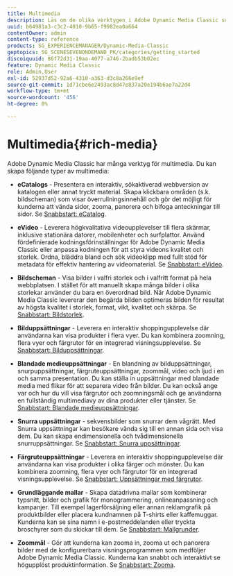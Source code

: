```yaml
---
title: Multimedia
description: Läs om de olika verktygen i Adobe Dynamic Media Classic som kan hjälpa dig att skapa multimedia.
uuid: b64981a3-c3c2-4010-9b65-f9982ea0a664
contentOwner: admin
content-type: reference
products: SG_EXPERIENCEMANAGER/Dynamic-Media-Classic
geptopics: SG_SCENESEVENONDEMAND_PK/categories/getting_started
discoiquuid: 86f72d31-19aa-4077-a746-2badb53b02ec
feature: Dynamic Media Classic
role: Admin,User
exl-id: 52937d52-92a6-4310-a363-d3c8a266e9ef
source-git-commit: 1d71cbe6e2493ac8d47e837a20e194b6ae7a22d4
workflow-type: tm+mt
source-wordcount: '456'
ht-degree: 0%

---
```


# Multimedia{#rich-media}

Adobe Dynamic Media Classic har många verktyg för multimedia. Du kan skapa följande typer av multimedia:

* **eCatalogs**  - Presentera en interaktiv, sökaktiverad webbversion av katalogen eller annat tryckt material. Skapa klickbara områden (s.k. bildscheman) som visar överrullningsinnehåll och gör det möjligt för kunderna att vända sidor, zooma, panorera och bifoga anteckningar till sidor.
Se [Snabbstart: eCatalog](/help/quick-start-ecatalog.md).

* **eVideo**  - Leverera högkvalitativa videoupplevelser till flera skärmar, inklusive stationära datorer, mobilenheter och surfplattor. Använd fördefinierade kodningsförinställningar för Adobe Dynamic Media Classic eller anpassa kodningen för att styra videons kvalitet och storlek. Ordna, bläddra bland och sök videoklipp med fullt stöd för metadata för effektiv hantering av videomaterial.
Se [Snabbstart: eVideo](/help/quick-start-video.md).

* **Bildscheman**  - Visa bilder i valfri storlek och i valfritt format på hela webbplatsen. I stället för att manuellt skapa många bilder i olika storlekar använder du bara en överordnad bild. När Adobe Dynamic Media Classic levererar den begärda bilden optimeras bilden för resultat av högsta kvalitet i storlek, format, vikt, kvalitet och skärpa.
Se [Snabbstart: Bildstorlek](/help/quick-start-image-sizing.md).

* **Bilduppsättningar**  - Leverera en interaktiv shoppingupplevelse där användarna kan visa produkter i flera vyer. Du kan kombinera zoomning, flera vyer och färgrutor för en integrerad visningsupplevelse.
Se [Snabbstart: Bilduppsättningar](/help/quick-start-image-sets.md).

* **Blandade medieuppsättningar**  - En blandning av bilduppsättningar, snurpuppsättningar, färgruteuppsättningar, zoommål, video och ljud i en och samma presentation. Du kan ställa in uppsättningar med blandade media med flikar för att separera video från bilder. Du kan också ange var och hur du vill visa färgrutor och zoomningsmål och ge användarna en fullständig multimediavy av dina produkter eller tjänster.
Se [Snabbstart: Blandade medieuppsättningar](/help/quick-start-mixed-media-sets.md).

* **Snurra uppsättningar**  - sekvensbilder som snurrar dem vågrätt. Med Snurra uppsättningar kan besökare vända sig till en annan sida och visa dem. Du kan skapa endimensionella och tvådimensionella snurruppsättningar.
Se [Snabbstart: Snurra uppsättningar](/help/quick-start-spin-sets.md).

* **Färgruteuppsättningar**  - Leverera en interaktiv shoppingupplevelse där användarna kan visa produkter i olika färger och mönster. Du kan kombinera zoomning, flera vyer och färgrutor för en integrerad visningsupplevelse.
Se [Snabbstart: Uppsättningar med färgrutor](/help/quick-start-swatch-sets.md).

* **Grundläggande mallar**  - Skapa datadrivna mallar som kombinerar typsnitt, bilder och grafik för monogrammering, onlineanpassning och kampanjer. Till exempel lagerförsäljning eller annan reklamgrafik på produktbilder eller placera kundnamnen på T-shirts eller kaffemuggar. Kunderna kan se sina namn i e-postmeddelanden eller tryckta broschyrer som du skickar till dem.
Se [Snabbstart: Mallgrunder](/help/quick-start-template-basics.md).

* **Zoommål**  - Gör att kunderna kan zooma in, zooma ut och panorera bilder med de konfigurerbara visningsprogrammen som medföljer Adobe Dynamic Media Classic. Kunderna kan snabbt och interaktivt se högupplöst produktinformation.
Se [Snabbstart: Zooma](/help/quick-start-zoom.md).
